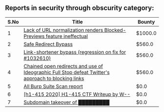 ## Reports in security through obscurity category:
| S.No | Title | Bounty |
| ---- | ----- | ------ |
| 1 | [Lack of URL normalization renders Blocked-Previews feature ineffectual](https://hackerone.com/reports/1102764) | $1000.0 |
| 2 | [Safe Redirect Bypass ](https://hackerone.com/reports/945990) | $560.0 |
| 3 | [Link-shortener bypass (regression on fix for #1032610)](https://hackerone.com/reports/1421345) | $560.0 |
| 4 | [Chained open redirects and use of Ideographic Full Stop defeat Twitter's  approach to blocking links](https://hackerone.com/reports/1032610) | $560.0 |
| 5 | [All Burp Suite Scan report](https://hackerone.com/reports/513172) | $0.0 |
| 6 | [[h1-415 2020] H1-415 CTF Writeup by W--](https://hackerone.com/reports/780285) | $0.0 |
| 7 | [Subdomain takeover of █████████](https://hackerone.com/reports/1457928) | $0.0 |